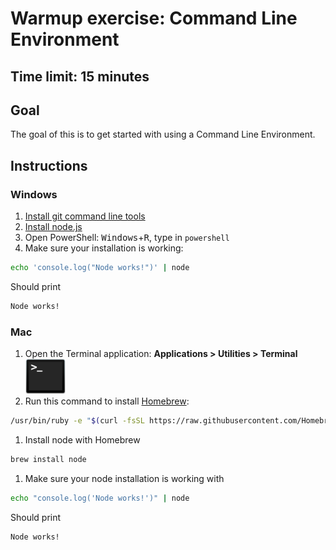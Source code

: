 # Warmup exercise: Command Line Environment

## Time limit: 15 minutes

## Goal

The goal of this is to get started with using a Command Line Environment.

## Instructions

### Windows

1. [Install git command line tools](https://git-for-windows.github.io/)
1. [Install node.js](https://nodejs.org/en/download/current/)
1. Open PowerShell: <kbd>Windows</kbd>+<kbd>R</kbd>, type in `powershell`
1. Make sure your installation is working:

  ```bash
  echo 'console.log("Node works!")' | node
  ```
  Should print
  ```bash
  Node works!
  ```

### Mac

1. Open the Terminal application: **Applications > Utilities > Terminal** <img src="img/terminal.png" width="64">
1. Run this command to install [Homebrew](http://brew.sh/):

  ```bash
  /usr/bin/ruby -e "$(curl -fsSL https://raw.githubusercontent.com/Homebrew/install/master/install)"
  ```

1. Install node with Homebrew

  ```bash
  brew install node
  ```

1. Make sure your node installation is working with

  ```bash
  echo "console.log('Node works!')" | node
  ```

  Should print

  ```bash
  Node works!
  ```

